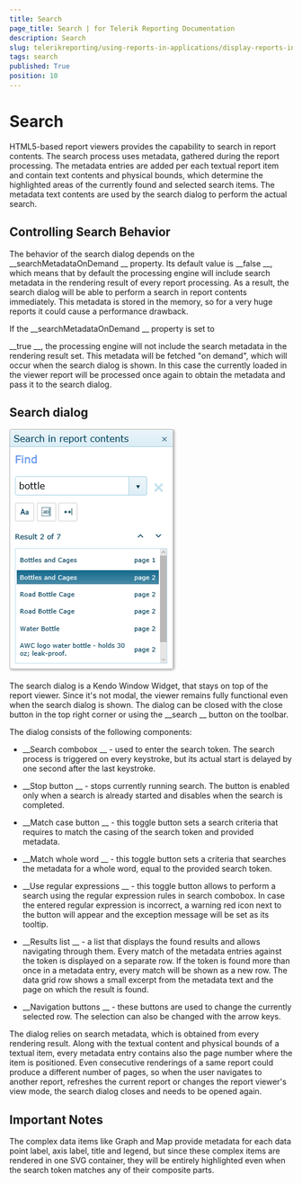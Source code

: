```yaml
---
title: Search
page_title: Search | for Telerik Reporting Documentation
description: Search
slug: telerikreporting/using-reports-in-applications/display-reports-in-applications/web-application/search
tags: search
published: True
position: 10
---
```


# Search



HTML5-based report viewers provides the capability to search in report contents. The search process uses metadata,
        gathered during the report processing. The metadata entries are added per each textual report item and contain text contents and physical bounds, which determine
        the highlighted areas of the currently found and selected search items. The metadata text contents are used by the search dialog to perform the actual search.
      


## Controlling Search Behavior

The behavior of the search dialog depends on the 
__searchMetadataOnDemand
__ property.
          Its default value is 
__false
__, which means that by default the processing engine will include search metadata in the rendering result of every
          report processing. As a result, the search dialog will be able to perform a search in report contents immediately.
          This metadata is stored in the memory, so for a very huge reports it could cause a performance drawback.
        


If the 
__searchMetadataOnDemand
__ property is set to
          
__true
__, the processing engine will not include the search metadata in the rendering result set. This metadata will be fetched "on demand",
          which will occur when the search dialog is shown. In this case the currently loaded in the viewer report will be processed once again to obtain the metadata and pass it
          to the search dialog.
        


## Search dialog  
  ![html 5-viewer-search-dialog](images/HTML5ReportViewer/html5-viewer-search-dialog.png)

The search dialog is a Kendo Window Widget, that stays on top of the report viewer. Since it's not modal, the viewer remains fully functional even when the search dialog is shown.
          The dialog can be closed with the close button in the top right corner or using the 
__search
__ button on the toolbar.
        


The dialog consists of the following components:
        


* __Search combobox
__ - used to enter the search token. The search process is triggered on every keystroke, but its actual start is delayed by one second after the last keystroke.
            


* __Stop button
__ - stops currently running search. The button is enabled only when a search is already started and disables when the search is completed.
            


* __Match case button
__ - this toggle button sets a search criteria that requires to match the casing of the search token and provided metadata.
            


* __Match whole word
__ - this toggle button sets a criteria that searches the metadata for a whole word, equal to the provided search token.
            


* __Use regular expressions
__ - this toggle button allows to perform a search using the regular expression rules in search combobox.
              In case the entered regular expression is incorrect, a warning red icon next to the button will appear and the exception message will be set as its tooltip.
            


* __Results list
__ - a list that displays the found results and allows navigating through them.
              Every match of the metadata entries against the token is displayed on a separate row. If the token is found more than once in a metadata entry, every match will be shown as a new row.
              The data grid row shows a small excerpt from the metadata text and the page on which the result is found.
            


* __Navigation buttons
__ - these buttons are used to change the currently selected row. The selection can also be changed with the arrow keys.
            


The dialog relies on search metadata, which is obtained from every rendering result. Along with the textual content and physical bounds of a textual item,
          every metadata entry contains also the page number where the item is positioned. Even consecutive renderings of a same report could produce a different number of pages,
          so when the user navigates to another report, refreshes the current report or changes the report viewer's view mode, the search dialog closes and needs to be opened again.
        


## Important Notes

The complex data items like Graph and Map provide metadata for each data point label, axis label, title and legend, but since these complex items are rendered
          in one SVG container, they will be entirely highlighted even when the search token matches any of their composite parts.
        

